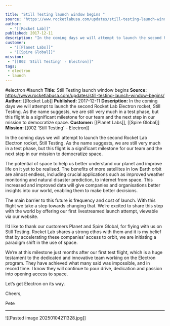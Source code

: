 ```yaml
---

title: "Still Testing launch window begins "
source: "https://www.rocketlabusa.com/updates/still-testing-launch-window-begins/"
author:
  - "[[Rocket Lab]]"
published: 2017-12-11
description: "In the coming days we will attempt to launch the second Rocket Lab Electron rocket, Still Testing. As the name suggests, we are still very much in a test phase, but this flight is a significant milestone for our team and the next step in our mission to democratize space."
customer:
  - "[[Planet Labs]]"
  - "[[Spire Global]]"
mission:
 - "[[002 'Still Testing' - Electron]]"
tags:
 - electron
 - launch
---
```


#electron #launch
**Title:** Still Testing launch window begins 
**Source:** https://www.rocketlabusa.com/updates/still-testing-launch-window-begins/
**Author:** [[Rocket Lab]]
**Published:** 2017-12-11
**Description:** In the coming days we will attempt to launch the second Rocket Lab Electron rocket, Still Testing. As the name suggests, we are still very much in a test phase, but this flight is a significant milestone for our team and the next step in our mission to democratize space.
**Customer:** [[Planet Labs]], [[Spire Global]]
**Mission:** [[002 'Still Testing' - Electron]]

In the coming days we will attempt to launch the second Rocket Lab Electron rocket, Still Testing. As the name suggests, we are still very much in a test phase, but this flight is a significant milestone for our team and the next step in our mission to democratize space.  

The potential of space to help us better understand our planet and improve life on it yet to be realised. The benefits of more satellites in low Earth orbit are almost endless, including crucial applications such as improved weather monitoring and natural disaster prediction, to internet from space. This increased and improved data will give companies and organisations better insights into our world, enabling them to make better decisions.

The main barrier to this future is frequency and cost of launch. With this flight we take a step towards changing that. We’re excited to share this step with the world by offering our first livestreamed launch attempt, viewable via our website.

I’d like to thank our customers Planet and Spire Global, for flying with us on Still Testing. Rocket Lab shares a strong ethos with them and it is my belief that by accelerating these companies’ access to orbit, we are initiating a paradigm shift in the use of space.

We’re at this milestone just months after our first test flight, which is a huge testament to the dedicated and innovative team working on the Electron program. They have achieved what many said was impossible, and in record time. I know they will continue to pour drive, dedication and passion into opening access to space.

Let’s get Electron on its way.  

Cheers,

Pete

---

![[Pasted image 20250104211328.jpg]]